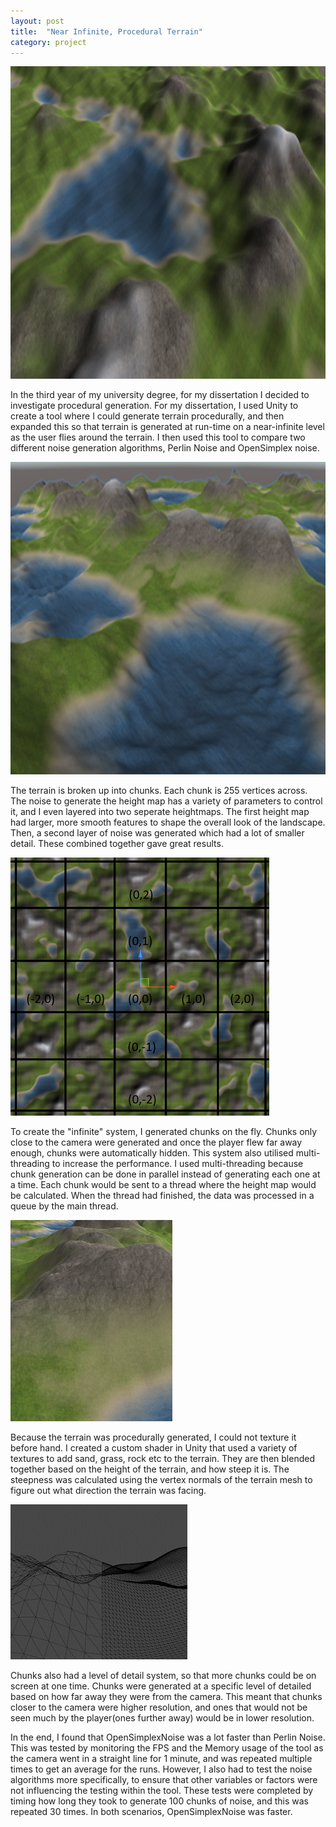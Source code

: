 ```yaml
---
layout: post
title:  "Near Infinite, Procedural Terrain"
category: project
---
```

<img src="/assets/images/procedural-terrain/terrain.png" alt="" width="100%" height="500px"/>

In the third year of my university degree, for my dissertation I decided to investigate procedural generation. For my dissertation, I used Unity to create a tool where I could generate terrain procedurally, and then expanded this so that terrain is generated at run-time on a near-infinite level as the user flies around the terrain. I then used this tool to compare two different noise generation algorithms, Perlin Noise and OpenSimplex noise.

<img src="/assets/images/procedural-terrain/terrain-top-down.png" alt="" width="100%" height="500px"/>

The terrain is broken up into chunks. Each chunk is 255 vertices across. The noise to generate the height map has a variety of parameters to control it, and I even layered into two seperate heightmaps. The first height map had larger, more smooth features to shape the overall look of the landscape. Then, a second layer of noise was generated which had a lot of smaller detail. These combined together gave great results.

<img src="/assets/images/procedural-terrain/coordinate-system.png" alt="" class="cover"/>

To create the "infinite" system, I generated chunks on the fly. Chunks only close to the camera were generated and once the player flew far away enough, chunks were automatically hidden. This system also utilised multi-threading to increase the performance. I used multi-threading because chunk generation can be done in parallel instead of generating each one at a time. Each chunk would be sent to a thread where the height map would be calculated. When the thread had finished, the data was processed in a queue by the main thread. 

<img src="/assets/images/procedural-terrain/shader-shading.png" alt="" class="cover"/>

Because the terrain was procedurally generated, I could not texture it before hand. I created a custom shader in Unity that used a variety of textures to add sand, grass, rock etc to the terrain. They are then blended together based on the height of the terrain, and how steep it is. The steepness was calculated using the vertex normals of the terrain mesh to figure out what direction the terrain was facing. 

<img src="/assets/images/procedural-terrain/level-of-detail.png" alt="" class="cover"/>

Chunks also had a level of detail system, so that more chunks could be on screen at one time. Chunks were generated at a specific level of detailed based on how far away they were from the camera. This meant that chunks closer to the camera were higher resolution, and ones that would not be seen much by the player(ones further away) would be in lower resolution.

In the end, I found that OpenSimplexNoise was a lot faster than Perlin Noise. This was tested by monitoring the FPS and the Memory usage of the tool as the camera went in a straight line for 1 minute, and was repeated multiple times to get an average for the runs. However, I also had to test the noise algorithms more specifically, to ensure that other variables or factors were not influencing the testing within the tool. These tests were completed by timing how long they took to generate 100 chunks of noise, and this was repeated 30 times. In both scenarios, OpenSimplexNoise was faster.

